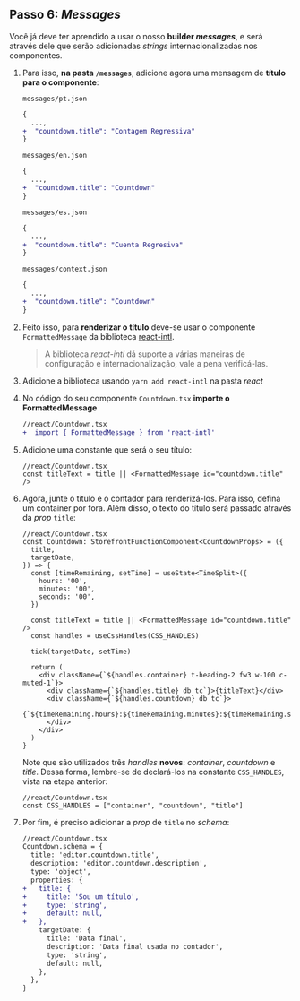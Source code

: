 ## Passo 6: _Messages_

Você já deve ter aprendido a usar o nosso **builder _messages_**, e será através dele que serão adicionadas _strings_ internacionalizadas nos componentes.

1. Para isso, **na pasta `/messages`**, adicione agora uma mensagem de **título para o componente**:

   `messages/pt.json`

   ```diff
   {
     ...,
   +  "countdown.title": "Contagem Regressiva"
   }
   ```

   `messages/en.json`

   ```diff
   {
     ...,
   +  "countdown.title": "Countdown"
   }
   ```

   `messages/es.json`

   ```diff
   {
     ...,
   +  "countdown.title": "Cuenta Regresiva"
   }
   ```

   `messages/context.json`

   ```diff
   {
     ...,
   +  "countdown.title": "Countdown"
   }
   ```

2. Feito isso, para **renderizar o título** deve-se usar o componente `FormattedMessage` da biblioteca [react-intl](https://github.com/formatjs/react-intl).

   > A biblioteca _react-intl_ dá suporte a várias maneiras de configuração e internacionalização, vale a pena verificá-las.

3. Adicione a biblioteca usando `yarn add react-intl` na pasta _react_
4. No código do seu componente `Countdown.tsx` **importe o FormattedMessage**
   ```diff
   //react/Countdown.tsx
   +  import { FormattedMessage } from 'react-intl'
   ```
5. Adicione uma constante que será o seu título:
   ```tsx
   //react/Countdown.tsx
   const titleText = title || <FormattedMessage id="countdown.title" />
   ```
6. Agora, junte o título e o contador para renderizá-los. Para isso, defina um container por fora. Além disso, o texto do título será passado através da _prop_ `title`:

   ```tsx
   //react/Countdown.tsx
   const Countdown: StorefrontFunctionComponent<CountdownProps> = ({
     title,
     targetDate,
   }) => {
     const [timeRemaining, setTime] = useState<TimeSplit>({
       hours: '00',
       minutes: '00',
       seconds: '00',
     })

     const titleText = title || <FormattedMessage id="countdown.title" />
     const handles = useCssHandles(CSS_HANDLES)

     tick(targetDate, setTime)

     return (
       <div className={`${handles.container} t-heading-2 fw3 w-100 c-muted-1`}>
         <div className={`${handles.title} db tc`}>{titleText}</div>
         <div className={`${handles.countdown} db tc`}>
           {`${timeRemaining.hours}:${timeRemaining.minutes}:${timeRemaining.seconds}`}
         </div>
       </div>
     )
   }
   ```

   Note que são utilizados três _handles_ **novos**: _container_, _countdown_ e _title_. Dessa forma, lembre-se de declará-los na constante `CSS_HANDLES`, vista na etapa anterior:

   ```tsx
   //react/Countdown.tsx
   const CSS_HANDLES = ["container", "countdown", "title"]
   ```

7. Por fim, é preciso adicionar a _prop_ de `title` no _schema_:
   ```diff
   //react/Countdown.tsx
   Countdown.schema = {
     title: 'editor.countdown.title',
     description: 'editor.countdown.description',
     type: 'object',
     properties: {
   +   title: {
   +     title: 'Sou um título',
   +     type: 'string',
   +     default: null,
   +   },
       targetDate: {
         title: 'Data final',
         description: 'Data final usada no contador',
         type: 'string',
         default: null,
       },
     },
   }
   ```